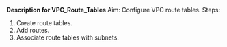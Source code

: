 **Description for VPC_Route_Tables**
Aim: Configure VPC route tables.
Steps:
1. Create route tables.
2. Add routes.
3. Associate route tables with subnets.
